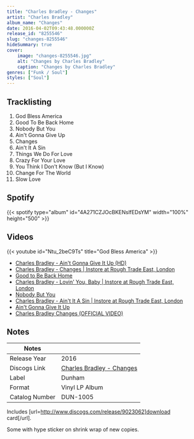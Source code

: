 ```yaml
---
title: "Charles Bradley - Changes"
artist: "Charles Bradley"
album_name: "Changes"
date: 2016-04-02T09:43:48.000000Z
release_id: "8255546"
slug: "changes-8255546"
hideSummary: true
cover:
    image: "changes-8255546.jpg"
    alt: "Changes by Charles Bradley"
    caption: "Changes by Charles Bradley"
genres: ["Funk / Soul"]
styles: ["Soul"]
---
```


## Tracklisting
1. God Bless America
2. Good To Be Back Home
3. Nobody But You
4. Ain't Gonna Give Up
5. Changes
6. Ain't It A Sin
7. Things We Do For Love
8. Crazy For Your Love
9. You Think I Don't Know (But I Know)
10. Change For The World
11. Slow Love


## Spotify
{{< spotify type="album" id="4A271CZJOcBKENslfEDsYM" width="100%" height="500" >}}



## Videos
{{< youtube id="Ntu_2beC9Ts" title="God Bless America" >}}
- [Charles Bradley - Ain't Gonna Give It Up (HD)](https://www.youtube.com/watch?v=3A4TiEHop8k)
- [Charles Bradley - Changes | Instore at Rough Trade East, London](https://www.youtube.com/watch?v=dhYSGPxlHks)
- [Good to Be Back Home](https://www.youtube.com/watch?v=SkioNKJMSUY)
- [Charles Bradley - Lovin' You, Baby | Instore at Rough Trade East, London](https://www.youtube.com/watch?v=2De8gYv2EOQ)
- [Nobody But You](https://www.youtube.com/watch?v=gZiVI1La8UI)
- [Charles Bradley - Ain't It A Sin | Instore at Rough Trade East, London](https://www.youtube.com/watch?v=xwr-Oejggfs)
- [Ain't Gonna Give It Up](https://www.youtube.com/watch?v=b4NAta5J8tI)
- [Charles Bradley Changes (OFFICIAL VIDEO)](https://www.youtube.com/watch?v=xi49yirJiEA)

## Notes
| Notes          |             |
| ---------------| ----------- |
| Release Year   | 2016 |
| Discogs Link   | [Charles Bradley - Changes](https://www.discogs.com/release/8255546-Charles-Bradley-Changes) |
| Label          | Dunham |
| Format         | Vinyl LP Album |
| Catalog Number | DUN-1005 |

Includes [url=http://www.discogs.com/release/9023062]download card[/url]. 

Some with hype sticker on shrink wrap of new copies.
